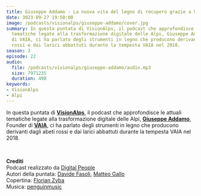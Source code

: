 ```yaml
---
title: Giuseppe Addamo - La nuova vita del legno di recupero grazie a VAIA @Bolzano
date: 3023-09-27 19:50:00
image: /podcasts/visionalps/giuseppe-addamo/cover.jpg
summary: In questa puntata di VisionAlps, il podcast che approfondisce le attuali
  tematiche legate alla trasformazione digitale delle Alpi, Giuseppe Addamo, Founder
  di VAIA, ci ha parlato degli strumenti in legno che producono derivanti dagli abeti
  rossi e dai larici abbattuti durante la tempesta VAIA nel 2018.
season: 2
episode: 22
audio:
  file: /podcasts/visionalps/giuseppe-addamo/audio.mp3
  size: 7971235
  duration: 498
keywords:
- VisionAlps
- Alpi
---
```


In questa puntata di **[VisionAlps](https://www.visionalps.com/)**, il podcast che approfondisce le attuali tematiche legate alla trasformazione digitale delle Alpi, **[Giuseppe Addamo](https://www.linkedin.com/in/giuseppe-addamo-88568b138/)**, Founder di [**VAIA**](https://www.vaiawood.eu/), ci ha parlato degli strumenti in legno che producono derivanti dagli abeti rossi e dai larici abbattuti durante la tempesta VAIA nel 2018.

<br>

**Crediti**<br>
Podcast realizzato da [Digital People](https://w3id.org/digitalpeople)<br>
Autori della puntata: [Davide Fasoli](https://www.linkedin.com/in/davide-fasoli-2b3246179/), [Matteo Gallo](https://www.linkedin.com/in/matteo-gallo-4a5ab31a8/)<br>
Copertina: [Florian Zyba](https://www.linkedin.com/in/florian-zyba/)<br>
Musica: [penguinmusic](https://pixabay.com/users/penguinmusic-24940186/)